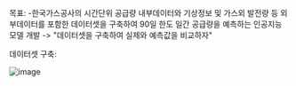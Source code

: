목표:
-한국가스공사의 시간단위 공급량 내부데이터와 기상정보 및 가스외 발전량 등 외부데이터를 포함한 데이터셋을 구축하여 90일 한도 일간 공급량을 예측하는 인공지능 모델 개발
-> "데이터셋을 구축하여 실제와 예측값을 비교하자"

데이터셋 구축:

![image](https://github.com/wonjin-hwang/lstm_chunjae/assets/147077087/135c05e3-83b6-40a3-98c0-06bd488e6db4)

